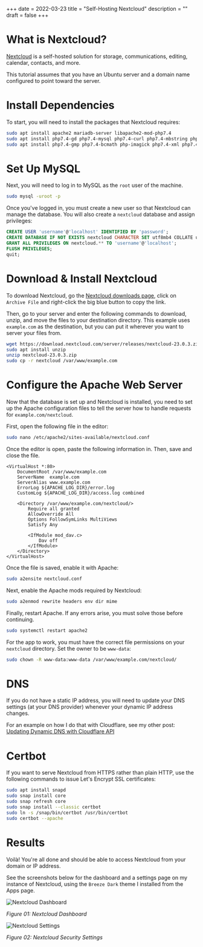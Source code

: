 +++
date = 2022-03-23
title = "Self-Hosting Nextcloud"
description = ""
draft = false
+++

# What is Nextcloud?

[Nextcloud](https://nextcloud.com/) is a self-hosted solution for storage,
communications, editing, calendar, contacts, and more.

This tutorial assumes that you have an Ubuntu server and a domain name
configured to point toward the server.

# Install Dependencies

To start, you will need to install the packages that Nextcloud requires:

```sh
sudo apt install apache2 mariadb-server libapache2-mod-php7.4
sudo apt install php7.4-gd php7.4-mysql php7.4-curl php7.4-mbstring php7.4-intl
sudo apt install php7.4-gmp php7.4-bcmath php-imagick php7.4-xml php7.4-zip
```

# Set Up MySQL

Next, you will need to log in to MySQL as the `root` user of the machine.

```sh
sudo mysql -uroot -p
```

Once you've logged in, you must create a new user so that Nextcloud can manage
the database. You will also create a `nextcloud` database and assign privileges:

```sql
CREATE USER 'username'@'localhost' IDENTIFIED BY 'password';
CREATE DATABASE IF NOT EXISTS nextcloud CHARACTER SET utf8mb4 COLLATE utf8mb4_general_ci;
GRANT ALL PRIVILEGES ON nextcloud.** TO 'username'@'localhost';
FLUSH PRIVILEGES;
quit;
```

# Download & Install Nextcloud

To download Nextcloud, go the [Nextcloud downloads
page](https://nextcloud.com/install/#instructions-server), click on `Archive
File` and right-click the big blue button to copy the link.

Then, go to your server and enter the following commands to download, unzip, and
move the files to your destination directory. This example uses `example.com` as
the destination, but you can put it wherever you want to server your files from.

```sh
wget https://download.nextcloud.com/server/releases/nextcloud-23.0.3.zip
sudo apt install unzip
unzip nextcloud-23.0.3.zip
sudo cp -r nextcloud /var/www/example.com
```

# Configure the Apache Web Server

Now that the database is set up and Nextcloud is installed, you need to set up
the Apache configuration files to tell the server how to handle requests for
`example.com/nextcloud`.

First, open the following file in the editor:

```sh
sudo nano /etc/apache2/sites-available/nextcloud.conf
```

Once the editor is open, paste the following information in. Then, save and
close the file.

```config
<VirtualHost *:80>
    DocumentRoot /var/www/example.com
    ServerName  example.com
    ServerAlias www.example.com
    ErrorLog ${APACHE_LOG_DIR}/error.log
    CustomLog ${APACHE_LOG_DIR}/access.log combined

    <Directory /var/www/example.com/nextcloud/>
        Require all granted
        AllowOverride All
        Options FollowSymLinks MultiViews
        Satisfy Any

        <IfModule mod_dav.c>
            Dav off
        </IfModule>
    </Directory>
</VirtualHost>
```

Once the file is saved, enable it with Apache:

```sh
sudo a2ensite nextcloud.conf
```

Next, enable the Apache mods required by Nextcloud:

```sh
sudo a2enmod rewrite headers env dir mime
```

Finally, restart Apache. If any errors arise, you must solve those before
continuing.

```sh
sudo systemctl restart apache2
```

For the app to work, you must have the correct file permissions on your
`nextcloud` directory. Set the owner to be `www-data`:

```sh
sudo chown -R www-data:www-data /var/www/example.com/nextcloud/
```

# DNS

If you do not have a static IP address, you will need to update your DNS
settings (at your DNS provider) whenever your dynamic IP address changes.

For an example on how I do that with Cloudflare, see my other post: [Updating
Dynamic DNS with Cloudflare API](../updating-dynamic-dns-with-cloudflare-api/)

# Certbot

If you want to serve Nextcloud from HTTPS rather than plain HTTP, use the
following commands to issue Let's Encrypt SSL certificates:

```sh
sudo apt install snapd
sudo snap install core
sudo snap refresh core
sudo snap install --classic certbot
sudo ln -s /snap/bin/certbot /usr/bin/certbot
sudo certbot --apache
```

# Results

Voilà! You're all done and should be able to access Nextcloud from your domain
or IP address.

See the screenshots below for the dashboard and a settings page on my instance
of Nextcloud, using the `Breeze Dark` theme I installed from the Apps page.

![Nextcloud
Dashboard](https://img.cleberg.net/blog/20220323-installing-nextcloud-on-ubuntu/nextcloud_dashboard.png)

_Figure 01: Nextcloud Dashboard_

![Nextcloud
Settings](https://img.cleberg.net/blog/20220323-installing-nextcloud-on-ubuntu/nextcloud_settings.png)

_Figure 02: Nextcloud Security Settings_
